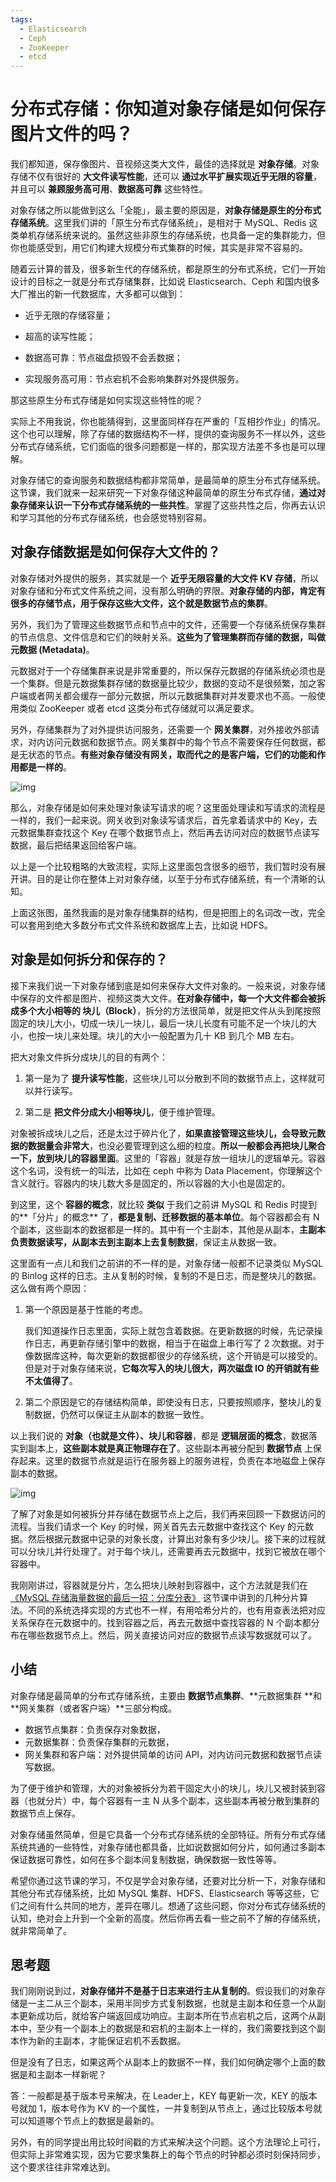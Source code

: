 ```yaml
---
tags:
  - Elasticsearch
  - Ceph
  - ZooKeeper
  - etcd
---
```




# 分布式存储：你知道对象存储是如何保存图片文件的吗？

我们都知道，保存像图片、音视频这类大文件，最佳的选择就是 **对象存储**。对象存储不仅有很好的 **大文件读写性能**，还可以 **通过水平扩展实现近乎无限的容量**，并且可以 **兼顾服务高可用**、**数据高可靠** 这些特性。

对象存储之所以能做到这么「全能」，最主要的原因是，**对象存储是原生的分布式存储系统**。这里我们讲的「原生分布式存储系统」，是相对于 MySQL、Redis 这类单机存储系统来说的。虽然这些非原生的存储系统，也具备一定的集群能力，但你也能感受到，用它们构建大规模分布式集群的时候，其实是非常不容易的。

随着云计算的普及，很多新生代的存储系统，都是原生的分布式系统，它们一开始设计的目标之一就是分布式存储集群，比如说 Elasticsearch、Ceph 和国内很多大厂推出的新一代数据库，大多都可以做到：

- 近乎无限的存储容量；

- 超高的读写性能；

- 数据高可靠：节点磁盘损毁不会丢数据；

- 实现服务高可用：节点宕机不会影响集群对外提供服务。

那这些原生分布式存储是如何实现这些特性的呢？

实际上不用我说，你也能猜得到，这里面同样存在严重的「互相抄作业」的情况。这个也可以理解，除了存储的数据结构不一样，提供的查询服务不一样以外，这些分布式存储系统，它们面临的很多问题都是一样的，那实现方法差不多也是可以理解。

对象存储它的查询服务和数据结构都非常简单，是最简单的原生分布式存储系统。这节课，我们就来一起来研究一下对象存储这种最简单的原生分布式存储，**通过对象存储来认识一下分布式存储系统的一些共性**。掌握了这些共性之后，你再去认识和学习其他的分布式存储系统，也会感觉特别容易。

## 对象存储数据是如何保存大文件的？

对象存储对外提供的服务，其实就是一个 **近乎无限容量的大文件 KV 存储**，所以对象存储和分布式文件系统之间，没有那么明确的界限。**对象存储的内部，肯定有很多的存储节点，用于保存这些大文件，这个就是数据节点的集群**。

另外，我们为了管理这些数据节点和节点中的文件，还需要一个存储系统保存集群的节点信息、文件信息和它们的映射关系。**这些为了管理集群而存储的数据，叫做元数据 (Metadata)**。

元数据对于一个存储集群来说是非常重要的，所以保存元数据的存储系统必须也是一个集群。但是元数据集群存储的数据量比较少，数据的变动不是很频繁，加之客户端或者网关都会缓存一部分元数据，所以元数据集群对并发要求也不高。一般使用类似 ZooKeeper 或者 etcd 这类分布式存储就可以满足要求。

另外，存储集群为了对外提供访问服务，还需要一个 **网关集群**，对外接收外部请求，对内访问元数据和数据节点。网关集群中的每个节点不需要保存任何数据，都是无状态的节点。**有些对象存储没有网关，取而代之的是客户端，它们的功能和作用都是一样的**。

![img](assets/925a6309372b30f660c9b8bc198f860b.jpg)

那么，对象存储是如何来处理对象读写请求的呢？这里面处理读和写请求的流程是一样的，我们一起来说。网关收到对象读写请求后，首先拿着请求中的 Key，去元数据集群查找这个 Key 在哪个数据节点上，然后再去访问对应的数据节点读写数据，最后把结果返回给客户端。

以上是一个比较粗略的大致流程，实际上这里面包含很多的细节，我们暂时没有展开讲。目的是让你在整体上对对象存储，以至于分布式存储系统，有一个清晰的认知。

上面这张图，虽然我画的是对象存储集群的结构，但是把图上的名词改一改，完全可以套用到绝大多数分布式文件系统和数据库上去，比如说 HDFS。

## 对象是如何拆分和保存的？

接下来我们说一下对象存储到底是如何来保存大文件对象的。一般来说，对象存储中保存的文件都是图片、视频这类大文件。**在对象存储中，每一个大文件都会被拆成多个大小相等的 块儿（Block）**，拆分的方法很简单，就是把文件从头到尾按照固定的块儿大小，切成一块儿一块儿，最后一块儿长度有可能不足一个块儿的大小，也按一块儿来处理。块儿的大小一般配置为几十 KB 到几个 MB 左右。

把大对象文件拆分成块儿的目的有两个：

1. 第一是为了 **提升读写性能**，这些块儿可以分散到不同的数据节点上，这样就可以并行读写。

2. 第二是 **把文件分成大小相等块儿**，便于维护管理。

对象被拆成块儿之后，还是太过于碎片化了，**如果直接管理这些块儿，会导致元数据的数据量会非常大**，也没必要管理到这么细的粒度。**所以一般都会再把块儿聚合一下，放到块儿的容器里面**。这里的「容器」就是存放一组块儿的逻辑单元。容器这个名词，没有统一的叫法，比如在 ceph 中称为 Data Placement，你理解这个含义就行。容器内的块儿数大多是固定的，所以容器的大小也是固定的。

到这里，这个 **容器的概念**，就比较 **类似** 于我们之前讲 MySQL 和 Redis 时提到的**「分片」的概念** 了，**都是复制、迁移数据的基本单位**。每个容器都会有 N 个副本，这些副本的数据都是一样的。其中有一个主副本，其他是从副本，**主副本负责数据读写，从副本去到主副本上去复制数据**，保证主从数据一致。

这里面有一点儿和我们之前讲的不一样的是，对象存储一般都不记录类似 MySQL 的 Binlog 这样的日志。主从复制的时候，复制的不是日志，而是整块儿的数据。这么做有两个原因：

1. 第一个原因是基于性能的考虑。

   我们知道操作日志里面，实际上就包含着数据。在更新数据的时候，先记录操作日志，再更新存储引擎中的数据，相当于在磁盘上串行写了 2 次数据。对于像数据库这种，每次更新的数据都很少的存储系统，这个开销是可以接受的。但是对于对象存储来说，**它每次写入的块儿很大，两次磁盘 IO 的开销就有些不太值得了**。

2. 第二个原因是它的存储结构简单，即使没有日志，只要按照顺序，整块儿的复制数据，仍然可以保证主从副本的数据一致性。

以上我们说的 **对象（也就是文件）、块儿和容器**，都是 **逻辑层面的概念**，数据落实到副本上，**这些副本就是真正物理存在了**。这些副本再被分配到 **数据节点** 上保存起来。这里的数据节点就是运行在服务器上的服务进程，负责在本地磁盘上保存副本的数据。

![img](assets/8d6616675ca90df023d1622aa1f2ef0b.jpg)

了解了对象是如何被拆分并存储在数据节点上之后，我们再来回顾一下数据访问的流程。当我们请求一个 Key 的时候，网关首先去元数据中查找这个 Key 的元数据。然后根据元数据中记录的对象长度，计算出对象有多少块儿。接下来的过程就可以分块儿并行处理了。对于每个块儿，还需要再去元数据中，找到它被放在哪个容器中。

我刚刚讲过，容器就是分片，怎么把块儿映射到容器中，这个方法就是我们在[《MySQL 存储海量数据的最后一招：分库分表》](01.md) 这节课中讲到的几种分片算法。不同的系统选择实现的方式也不一样，有用哈希分片的，也有用查表法把对应关系保存在元数据中的。找到容器之后，再去元数据中查找容器的 N 个副本都分布在哪些数据节点上。然后，网关直接访问对应的数据节点读写数据就可以了。

## 小结

对象存储是最简单的分布式存储系统，主要由 **数据节点集群**、**元数据集群 **和 **网关集群（或者客户端）**三部分构成。

- 数据节点集群：负责保存对象数据，
- 元数据集群：负责保存集群的元数据，
- 网关集群和客户端：对外提供简单的访问 API，对内访问元数据和数据节点读写数据。

为了便于维护和管理，大的对象被拆分为若干固定大小的块儿，块儿又被封装到容器（也就分片）中，每个容器有一主 N 从多个副本，这些副本再被分散到集群的数据节点上保存。

对象存储虽然简单，但是它具备一个分布式存储系统的全部特征。所有分布式存储系统共通的一些特性，对象存储也都具备，比如说数据如何分片，如何通过多副本保证数据可靠性，如何在多个副本间复制数据，确保数据一致性等等。

希望你通过这节课的学习，不仅是学会对象存储，还要对比分析一下，对象存储和其他分布式存储系统，比如 MySQL 集群、HDFS、Elasticsearch 等等这些，它们之间有什么共同的地方，差异在哪儿。想通了这些问题，你对分布式存储系统的认知，绝对会上升到一个全新的高度。然后你再去看一些之前不了解的存储系统，就非常简单了。

## 思考题

我们刚刚说到过，**对象存储并不是基于日志来进行主从复制的**。假设我们的对象存储是一主二从三个副本，采用半同步方式复制数据，也就是主副本和任意一个从副本更新成功后，就给客户端返回成功响应。主副本所在节点宕机之后，这两个从副本中，至少有一个副本上的数据是和宕机的主副本上一样的，我们需要找到这个副本作为新的主副本，才能保证宕机不丢数据。

但是没有了日志，如果这两个从副本上的数据不一样，我们如何确定哪个上面的数据是和主副本一样新呢？

答：一般都是基于版本号来解决，在 Leader上，KEY 每更新一次，KEY 的版本号就加 1，版本号作为 KV 的一个属性，一并复制到从节点上，通过比较版本号就可以知道哪个节点上的数据是最新的。

另外，有的同学提出用比较时间戳的方式来解决这个问题。这个方法理论上可行，但实际上非常难实现，因为它要求集群上的每个节点的时钟都必须时刻保持同步，这个要求往往非常难达到。
